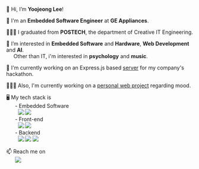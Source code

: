 👋&nbsp;Hi, I’m **Yoojeong Lee**!  

🏢 I'm an **Embedded Software Engineer** at **GE Appliances**. 

🧑🏻‍🎓 I graduated from **POSTECH**, the department of Creative IT Engineering.  

👀 I’m interested in **Embedded Software** and **Hardware**, **Web Development** and **AI**.  
&nbsp;&nbsp;&nbsp;&nbsp;&nbsp;Other than IT, i'm interested in **psychology** and **music**. 

🤖 I'm currently working on an Express.js based [server](https://github.com/theyoojeonglee/hackathon_node) for my company's hackathon.

👩🏻‍💻 Also, I'm currently working on a [personal web project](https://github.com/theyoojeonglee/moodtracker) regarding mood.
   
🖥 My tech stack is\
&nbsp;&nbsp;&nbsp;&nbsp;&nbsp;&nbsp;- Embedded Software\
&nbsp;&nbsp;&nbsp;&nbsp;&nbsp;&nbsp;&nbsp;&nbsp;<a href="#"><img src="https://img.shields.io/badge/C Language-A8B9CC?style=flat-square&logo=c&logoColor=ffffff"/></a>&nbsp;<a href="http://cpputest.github.io/"><img src="https://img.shields.io/badge/CppUTest-00599C?style=flat-square&logo=cplusplus&logoColor=ffffff"/></a><br/>
&nbsp;&nbsp;&nbsp;&nbsp;&nbsp;&nbsp;- Front-end\
&nbsp;&nbsp;&nbsp;&nbsp;&nbsp;&nbsp;&nbsp;&nbsp;<a href="https://reactjs.org/"><img src="https://img.shields.io/badge/React-61DAFB?style=flat-square&logo=react&logoColor=ffffff"/></a>&nbsp;<a href="https://react-bootstrap.github.io/"><img src="https://img.shields.io/badge/React bootstrap-7952B3?style=flat-square&logo=bootstrap&logoColor=ffffff"/></a><br/>
&nbsp;&nbsp;&nbsp;&nbsp;&nbsp;&nbsp;- Backend\
&nbsp;&nbsp;&nbsp;&nbsp;&nbsp;&nbsp;&nbsp;&nbsp;<a href="https://nodejs.org/en/"><img src="https://img.shields.io/badge/Node.js-339933?style=flat-square&logo=node.js&logoColor=ffffff"/></a>&nbsp;<a href="http://expressjs.com/"><img src="https://img.shields.io/badge/Express.js-000000?style=flat-square&logo=express&logoColor=ffffff"/></a>&nbsp;<a href="https://www.mongodb.com/"><img src="https://img.shields.io/badge/MongoDB-47A248?style=flat-square&logo=mongodb&logoColor=ffffff"/></a><br/>

📫 Reach me on\
&nbsp;&nbsp;&nbsp;&nbsp;&nbsp;&nbsp;<a href="https://www.linkedin.com/in/theyoojeonglee/"><img src="https://img.shields.io/badge/LinkedIn-ffffff?style=flat-square&logo=linkedin&logoColor=0A66C2"/></a>

<!---
theyoojeonglee/theyoojeonglee is a ✨ special ✨ repository because its `README.md` (this file) appears on your GitHub profile.
You can click the Preview link to take a look at your changes.
--->
